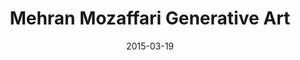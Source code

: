 ---
title: Mehran Mozaffari Generative Art
date: 2015-03-19
layout: Artwork
gridtype: 2
videofile: 
artworks:
- image: ../../assets/s_009/a01.jpg
- image: ../../assets/s_009/a02.jpg
- image: ../../assets/s_009/a03.jpg
- image: ../../assets/s_009/a04.jpg
- image: ../../assets/s_009/a05.jpg 
- image: ../../assets/s_009/a06.jpg
             
caption: 
  line1: UNTITLED, 2014
  line2: Custom software (color, sound), computer, handwritten letters in Persian Nastaliq style, calligraphy
  line3: Dimensions variable, landscape orientation, square
  line4: 
  credit: 
featuredArtwork: ../assets/s_009/f.jpg
thumbnail:
  image: ../assets/s_009/t.jpg 
  caption: Artwork1 caption!
---